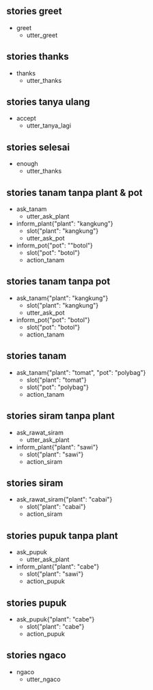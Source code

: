 ## stories greet
* greet
   - utter_greet
   
## stories thanks
* thanks
   - utter_thanks

## stories tanya ulang
* accept
   - utter_tanya_lagi

## stories selesai
* enough
   - utter_thanks

## stories tanam tanpa plant & pot
* ask_tanam
   - utter_ask_plant
* inform_plant{"plant": "kangkung"}
   - slot{"plant": "kangkung"}
   - utter_ask_pot
* inform_pot{"pot": ""botol"}
   - slot{"pot": "botol"}
   - action_tanam
   
## stories tanam tanpa pot
* ask_tanam{"plant": "kangkung"}
    - slot{"plant": "kangkung"}
    - utter_ask_pot
* inform_pot{"pot": "botol"}
    - slot{"pot": "botol"}
    - action_tanam
    
## stories tanam
* ask_tanam{"plant": "tomat", "pot": "polybag"}
    - slot{"plant": "tomat"}
    - slot{"pot": "polybag"}
    - action_tanam
    
## stories siram tanpa plant
* ask_rawat_siram
    - utter_ask_plant
* inform_plant{"plant": "sawi"}
   - slot{"plant": "sawi"}
    - action_siram

## stories siram
* ask_rawat_siram{"plant": "cabai"}
    - slot{"plant": "cabai"}
    - action_siram
    
## stories pupuk tanpa plant
* ask_pupuk
    - utter_ask_plant
* inform_plant{"plant": "cabe"}
    - slot{"plant": "sawi"}
    - action_pupuk
    
## stories pupuk
* ask_pupuk{"plant": "cabe"}
    - slot{"plant": "cabe"}
    - action_pupuk
    
## stories ngaco
* ngaco
    - utter_ngaco